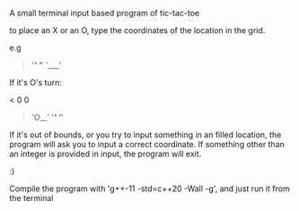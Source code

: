 A small terminal input based program of tic-tac-toe

to place an X or an O, type the coordinates of the location in the grid.

e.g


> '___'
> '___'
> '___'

If it's O's turn:

< 0 0

> 'O__'
> '___'
> '___'

If it's out of bounds, or you try to input something in an filled location, the program will ask you to input a correct coordinate.
If something other than an integer is provided in input, the program will exit.

:)


Compile the program with 'g++-11 -std=c++20 -Wall -g', and just run it from the terminal
